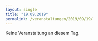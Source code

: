 ```yaml
---
layout: single
title: "19.09.2019"
permalink: /veranstaltungen/2019/09/19/
---
```


Keine Veranstaltung an diesem Tag.
